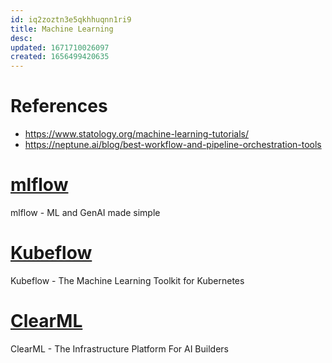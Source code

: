 ```yaml
---
id: iq2zoztn3e5qkhhuqnn1ri9
title: Machine Learning
desc: 
updated: 1671710026097
created: 1656499420635
---
```

# References

* https://www.statology.org/machine-learning-tutorials/
* https://neptune.ai/blog/best-workflow-and-pipeline-orchestration-tools

# [mlflow](https://mlflow.org/)

mlflow - ML and GenAI made simple

# [Kubeflow](https://www.kubeflow.org/)

Kubeflow - The Machine Learning Toolkit for Kubernetes
# [ClearML](https://clear.ml/)

ClearML - The Infrastructure Platform For AI Builders